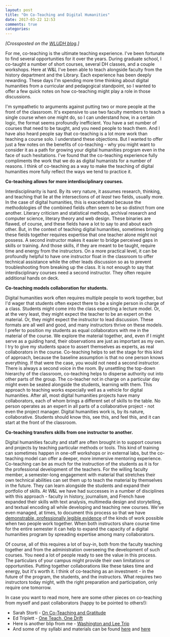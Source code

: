 ```yaml
---
layout: post
title: "On Co-Teaching and Digital Humanities"
date: 2017-03-22 12:53
comments: true
categories: 
---
```


*[Crossposted on the [WLUDH blog](http://digitalhumanities.wlu.edu/blog/2017/03/23/on-co-teaching-and-digital-humanities/).]*

For me, co-teaching is the ultimate teaching experience. I've been fortunate to find several opportunities for it over the years. During graduate school, I co-taught a number of short courses, several DH classes, and a couple workshops. Here at W&L I've been able to teach alongside faculty from the history department and the Library. Each experience has been deeply rewarding. These days I'm spending more time thinking about digital humanities from a curricular and pedagogical standpoint, so I wanted to offer a few quick notes on how co-teaching might play a role in those discussions. 

I'm sympathetic to arguments against putting two or more people at the front of the classroom. It's expensive to use two faculty members to teach a single course when one might do, so I can understand how, in a certain logic, the format seems profoundly inefficient. You have a set number of courses that need to be taught, and you need people to teach them. And I have also heard people say that co-teaching is a lot more work than teaching a course solo. I understand these objections. But I wanted to offer just a few notes on the benefits of co-teaching - why you might want to consider it as a path for growing your digital humanities program even in the face of such hesitations. I've found that the co-teaching experience fully compliments the work that we do as digital humanists for a number of reasons. I think of co-teaching as a way to make the teaching of digital humanities more fully reflect the ways we tend to practice it.

**Co-teaching allows for more interdisciplinary courses.** 

Interdisciplinarity is hard. By its very nature, it assumes research, thinking, and teaching that lie at the intersections of *at least* two fields, usually more. In the case of digital humanities, this is exacerbated because the methodologies of the combined fields often seem to be so distinct from one another. Literary criticism and statistical methods, archival research and computer science, literary theory and web design. These binaries are flawed, of course, and these fields have a lot to say to and about each other. But, in the context of teaching digital humanities, sometimes bringing these fields together requires expertise that one teacher alone might not possess. A second instructor makes it easier to bridge perceived gaps in skills or training. And those skills, if they are meant to be taught, require time and energy from the instructors. On a more practical level, it can be profoundly helpful to have one instructor float in the classroom to offer technical assistance while the other leads discussion so as to prevent troubleshooting from breaking up the class. It is not enough to say that interdisciplinary courses need a second instructor. They often require additional hands on deck.

**Co-teaching models collaboration for students.** 

Digital humanities work often requires multiple people to work together, but I'd wager that students often expect there to be a single person in charge of a class. Students might come into the class expecting a lecture model. Or, at the very least, they might expect the teacher to be an expert on the material. Or, they might expect the instructor to lead discussion. These formats are all well and good, and many instructors thrive on these models. I prefer to position my students as equal collaborators with me in the material of the course. We explore the material together, and, even if I might serve as a guiding hand, their observations are just as important as my own. I try to give my students space to assert themselves as experts, as real collaborators in the course. Co-teaching helps to set the stage for this kind of approach, because the baseline assumption is that no one person knows everything. If that were the case, you would not need a second instructor. There is always a second voice in the room. By unsettling the top-down hierarchy of the classroom, co-teaching helps to disperse authority out into other parts of the group. The co-teacher not in charge on a particular day might even be seated alongside the students, learning with them. This approach to teaching works especially well as a vehicle for digital humanities. After all, most digital humanities projects have many collaborators, each of whom brings a different set of skills to the table. No person operates as an expert in all parts of a collaborative project - not even the project manager. Digital humanities work is, by its nature, collaborative. Students should know this, see this, and feel this, and it can start at the front of the classroom. 

**Co-teaching transfers skills from one instructor to another.** 

Digital humanities faculty and staff are often brought in to support courses and projects by teaching particular methods or tools. This kind of training can sometimes happen in one-off workshops or in external labs, but the co-teaching model can offer a deeper, more immersive mentoring experience. Co-teaching can be as much for the instruction of the students as it is for the professional development of the teachers. For the willing faculty member, a semester-long engagement with material that stretches their own technical abilities can set them up to teach the material by themselves in the future. They can learn alongside the students and expand their portfolio of skills. At W&L we have had successes in a number of disciplines with this approach - faculty in history, journalism, and French have expanded their skills with text analysis, multimedia design and storytelling, and textual encoding all while developing and teaching new courses. We've even managed, at times, to document this process so that we have [demonstrable, professionally legible evidence](http://walshbr.com/textanalysiscoursebook/) of the kinds of work possible when two people work together. When both instructors share course time for the entire semester it can help to expand the capacity of a digital humanities program by spreading expertise among many collaborators.

Of course, all of this requires a lot of buy-in, both from the faculty teaching together and from the administration overseeing the development of such courses. You need a lot of people ready to see the value in this process. The particulars of your campus might provide their own limitations or opportunities. Putting together collaborations like these takes time and energy, but it's worth it. I think of co-teaching as an investment - in the future of the program, the students, and the instructors. What requires two instructors today might, with the right preparation and participation, only require one tomorrow.

In case you want to read more, here are some other pieces on co-teaching from myself and past collaborators (happy to be pointed to others!):

* Sarah Storti - [On Co-Teaching and Gratitude](http://scholarslab.org/digital-humanities/on-co-teaching-and-gratitude/)
* Ed Triplett - [One Teach, One Drift](http://scholarslab.org/digital-humanities/one-teach-one-drift/)
* Here is another blip from me - [Washington and Lee Trip](http://scholarslab.org/digital-humanities/washington-and-lee-trip/)
* And some of my syllabi and materials can be found [here](http://walshbr.com/teaching/) and [here](https://humanitiesprogramming.github.io/)
